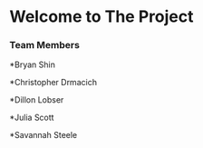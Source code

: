 # Welcome to The Project


### Team Members

*Bryan Shin

*Christopher Drmacich

*Dillon Lobser

*Julia Scott

*Savannah Steele
